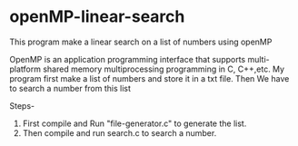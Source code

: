 # openMP-linear-search

This program make a linear search on a list of numbers using openMP

OpenMP is an application programming interface that supports multi-platform shared memory multiprocessing programming in C, C++,etc.
My program first make a list of numbers and store it in a txt file.
Then We have to search a number from this list

Steps-
1. First compile and Run "file-generator.c" to generate the list.
2. Then compile and run search.c to search a number.
